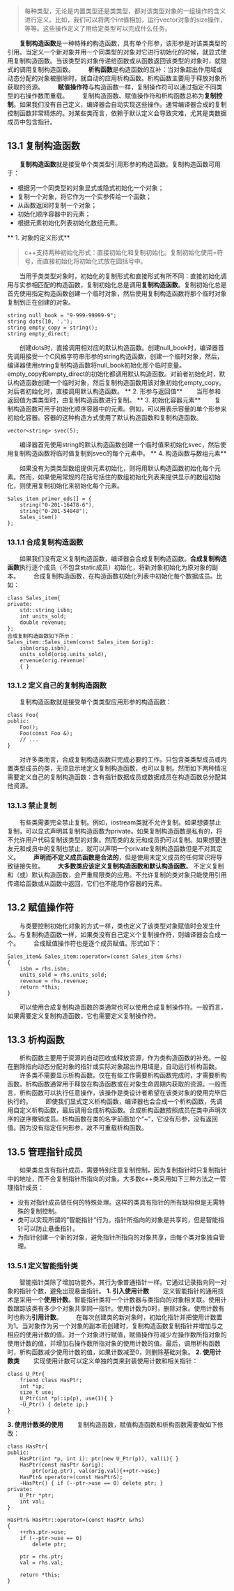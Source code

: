 > 每种类型，无论是内置类型还是类类型，都对该类型对象的一组操作的含义进行定义。比如，我们可以将两个int值相加，运行vector对象的size操作，等等。这些操作定义了用给定类型可以完成什么任务。

&emsp;&emsp;**复制构造函数**是一种特殊的构造函数，具有单个形参，该形参是对该类类型的引用。当定义一个新对象并用一个同类型的对象对它进行初始化的时候，就显式使用复制构造函数。当该类型的对象传递给函数或从函数返回该类型的对象时，就隐式的调用复制构造函数。
&emsp;&emsp;**析构函数**是构造函数的互补：当对象超出作用域或动态分配的对象被删除时，就自动的应用析构函数。析构函数主要用于释放对象所获取的资源。
&emsp;&emsp;**赋值操作符**与构造函数一样，复制操作符可以通过指定不同类型的右操作数而重载。
&emsp;&emsp;复制构造函数、赋值操作符和析构函数总称为**复制控制**。如果我们没有自己定义，编译器会自动实现这些操作。通常编译器合成的复制控制函数非常精炼的。对某些类而言，依赖于默认定义会导致灾难，尤其是类数据成员中包含指针。
## 13.1 复制构造函数
&emsp;&emsp;**复制构造函数**就是接受单个类类型引用形参的构造函数。复制构造函数可用于：
* 根据另一个同类型的对象显式或隐式初始化一个对象；
* 复制一个对象，将它作为一个实参传给一个函数；
* 从函数返回时复制一个对象；
* 初始化顺序容器中的元素；
* 根据元素初始化列表初始化数组元素。

** 1. 对象的定义形式**
> c++支持两种初始化形式：直接初始化和复制初始化。复制初始化使用=符号，而直接初始化将初始化式放在圆括号中。

&emsp;&emsp;当用于类类型对象时，初始化的复制形式和直接形式有所不同：直接初始化调用与实参相匹配的构造函数，复制初始化总是调用**复制构造函数**。复制初始化总是首先使用指定构造函数创建一个临时对象，然后使用复制构造函数将那个临时对象复制到正在创建的对象。
```language
string null_book = "9-999-99999-9";
string dots(10, '.');
string empty_copy = string();
string empty_direct;
```
&emsp;&emsp;创建dots时，直接调用相对应的默认构造函数。创建null_book时，编译器首先调用接受一个C风格字符串形参的string构造函数，创建一个临时对象，然后，编译器使用string复制构造函数将null_book初始化那个临时变量。
&emsp;&emsp;empty_copy和empty_direct的初始化都调用默认构造函数。对前者初始化时，默认构造函数创建一个临时对象，然后复制构造函数用该对象初始化empty_copy。对后者初始化时，直接调用默认构造函数。
** 2. 形参与返回值**
&emsp;&emsp;当形参和返回值为类类型时，由复制构造函数进行复制。
** 3. 初始化容器元素**
&emsp;&emsp;复制构造函数可用于初始化顺序容器中的元素。例如，可以用表示容量的单个形参来初始化容器。容器的这种构造方式使用了默认构造函数和复制构造函数。
```language
vector<string> svec(5);
```

&emsp;&emsp;编译器首先使用string的默认构造函数创建一个临时值来初始化svec，然后使用复制构造函数将临时值复制到svec的每个元素中。
** 4. 构造函数与数组元素**

&emsp;&emsp;如果没有为类类型数组提供元素初始化，则将用默认构造函数初始化每个元素。然而，如果使用常规的花括号括住的数组初始化列表来提供显示的数组初始化，则使用复制初始化来初始化每个元素。
```language
Sales_item primer_eds[] = {
	string("0-201-16478-6"),
    string("0-201-54848"),
    Sales_item()
};
```
### 13.1.1 合成复制构造函数
&emsp;&emsp;如果我们没有定义复制构造函数，编译器会合成复制构造函数。**合成复制构造函数**执行逐个成员（不包含static成员）初始化，将新对象初始化为原对象的副本。
&emsp;&emsp;合成复制构造函数，在构造函数初始化列表中初始化每个数据成员。比如：
```language
class Sales_item{
private:
	std::string isbn;
    int units_sold;
    double revenue;
};
合成复制构造函数如下所示：
Sales_item::Sales_item(const Sales_item &orig):
	isbn(orig.isbn),
    units_sold(orig.units_sold),
    ervenue(orig.revenue)
    { }
```
### 13.1.2 定义自己的复制构造函数
&emsp;&emsp;复制构造函数就是接受单个类类型应用形参的构造函数：
```language
class Foo{
public:
	Foo();
    Foo(const Foo &);
    // ...
}
```
&emsp;&emsp;对许多类而言，合成复制构造函数只完成必要的工作。只包含类类型成员或内置类型成员的类，无须显示地定义复制构造函数，也可以复制。然而如下两种情况需要定义自己的复制构造函数：含有指针数据成员或数据成员在构造函数总分配其他资源。
### 13.1.3 禁止复制
&emsp;&emsp;有些类需要完全禁止复制。例如，iostream类就不允许复制。如果想要禁止复制，可以显式声明其复制构造函数为private。如果复制构造函数是私有的，将不允许用户代码复制该类型的对象。然而类的友元和成员扔可以复制。如果想要连友元和成员中的复制也禁止，就可以声明一个private复制构造函数但是不对其定义。
&emsp;&emsp;**声明而不定义成员函数是合法的**，但是使用未定义成员的任何常识将导致链接失败。
&emsp;&emsp;**大多数类应该定义复制构造函数和默认构造函数**。
不定义复制和（或）默认构造函数，会严重局限类的应用。不允许复制的类对象只能使用引用传递给函数或从函数中返回，它们也不能用作容器的元素。

## 13.2 赋值操作符
&emsp;&emsp;与类要控制初始化对象的方式一样，类也定义了该类型对象赋值时会发生什么。与复制构造函数一样，如果类没有自己定义个复制操作符，则编译器会合成一个。
&emsp;&emsp;合成赋值操作符也是逐个成员赋值。形式如下：
```language
Sales_item& Sales_item::operator=(const Sales_item &rhs)
{
	isbn = rhs.isbn;
    units_sold = rhs.units_sold;
    revenue = rhs.revenue;
    return *this;
}
```
&emsp;&emsp;可以使用合成复制构造函数的类通常也可以使用合成复制操作符。一般而言，如果需要定义复制构造函数，它也需要定义复制操作符。

## 13.3 析构函数
&emsp;&emsp;析构函数主要用于资源的自动回收或释放资源，作为类构造函数的补充。一般在删除指向动态分配对象的指针或实际对象超出作用域是，自动运行析构函数。
&emsp;&emsp;许多类不需要显示析构函数。仅在有些工作需要析构函数完成时，才需要析构函数。析构函数通常用于释放在构造函数或在对象生命周期内获取的资源。一般而言，析构函数可以执行任意操作，该操作是类设计者希望在该类对象的使用完毕后执行的。
&emsp;&emsp;即使我们显式定义析构函数，编译器也会合成一个析构函数，先调用自定义析构函数，最后调用合成析构函数。合成析构函数按照成员在类中声明次序的逆序撤销成员。析构函数在类的名字前面加个“~”，它没有形参，没有返回值。因为没有指定任何形参，故不可重载析构函数。

## 13.5 管理指针成员
&emsp;&emsp;如果类总含有指针成员，需要特别注意复制控制，因为复制指针时只复制指针中的地址，而不会复制指针所指向的对象。大多数c++类采用如下三种方法之一管理指针成员：
* 没有对指针成员做任何的特殊处理。这样的类具有指针的所有缺陷但是无需特殊的复制控制。
* 类可以实现所谓的”智能指针“行为。指针所指向的对象是共享的，但是智能指针可以防止悬垂指针。
* 为指针创建一个新的对象，避免指针所指向的对象共享，由每个类对象独自管理。

### 13.5.1 定义智能指针类
&emsp;&emsp;智能指针类除了增加功能外，其行为像普通指针一样。它通过记录指向同一对象的指针个数，避免出现悬垂指针。
**1. 引入使用计数**
&emsp;&emsp;定义智能指针的通用技术是采用一个**使用计数**。智能指针类将一个计数器与类指向的对象相关联。使用计数跟踪该类有多少个对象共享同一指针。使用计数为0时，删除对象。使用计数有时也称为**引用计数**。
&emsp;&emsp;在每次创建类的新对象时，初始化指针并把使用计数置为1。当对象作为另一个对象的副本而创建时，复制构造函数复制指针并增加与之相应的使用计数的值。对一个对象进行赋值，赋值操作符减少左操作数所指对象的使用计数的值，并增加右操作数所指对象的使用计数的值。最后，调用析构函数时，析构函数减少使用计数的值，如果计数减至0，则删除基础对象。
**2. 使用计数类**
&emsp;&emsp;实现使用计数可以定义单独的类来封装使用计数和相关指针：
```language
class U_Ptr{
	friend class HasPtr;
    int *ip;
    size_t use;
    U_Ptr(int *p):ip(p), use(1){ }
 	~U_Ptr() { delete ip;}   
}
```
**3. 使用计数类的使用**
&emsp;&emsp;复制构造函数，赋值构造函数和析构函数需要做如下修改：
```language
class HasPtr{
public: 
	HasPtr(int *p, int i): ptr(new U_Ptr(p)), val(i){ }
    HasPtr(const HasPtr &orig):
    	ptr(orig.ptr), val(orig.val){++ptr->use;}
    HasPtr& operator=(const HasPtr&);
    ~HasPtr() { if (--ptr->use == 0) delete ptr; }
private:
	U_Ptr *ptr;
    int val;
}

HasPtr& HasPtr::operator=(const HasPtr &rhs)
{
	++rhs.ptr->use;
    if (--ptr->use == 0)
    	delete ptr;
    
    ptr = rhs.ptr;
    val = rhs.val;
    
    return *this;
}
```





